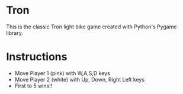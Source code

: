 # Tron
This is the classic Tron light bike game created with Python's Pygame library.


# Instructions 
* Move Player 1 (pink) with W,A,S,D keys
* Move Player 2 (white) with Up, Down, Right Left keys
* First to 5 wins!!

